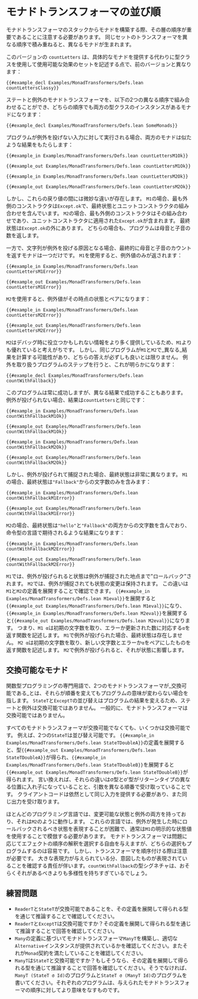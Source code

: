 # モナドトランスフォーマの並び順

モナドトランスフォーマのスタックからモナドを構築する際、その層の順序が重要であることに注意する必要があります。
同じセットのトランスフォーマを異なる順序で積み重ねると、異なるモナドが生まれます。

このバージョンの `countLetters` は、具体的なモナドを提供する代わりに型クラスを使用して使用可能な効果のセットを記述する点で、前のバージョンと異なります：

```lean
{{#example_decl Examples/MonadTransformers/Defs.lean countLettersClassy}}
```

ステートと例外のモナドトランスフォーマを、以下の2つの異なる順序で組み合わせることができ、どちらの順序でも両方の型クラスのインスタンスがあるモナドになります：

```lean
{{#example_decl Examples/MonadTransformers/Defs.lean SomeMonads}}
```

プログラムが例外を投げない入力に対して実行される場合、両方のモナドは似たような結果をもたらします：

```lean
{{#example_in Examples/MonadTransformers/Defs.lean countLettersM1Ok}}
```
```output info
{{#example_out Examples/MonadTransformers/Defs.lean countLettersM1Ok}}
```
```lean
{{#example_in Examples/MonadTransformers/Defs.lean countLettersM2Ok}}
```
```output info
{{#example_out Examples/MonadTransformers/Defs.lean countLettersM2Ok}}
```
しかし、これらの戻り値の間には微妙な違いが存在します。
`M1`の場合、最も外側のコンストラクタは`Except.ok`で、最終状態とユニットコンストラクタの組み合わせを含んでいます。
`M2`の場合、最も外側のコンストラクタはその組み合わせであり、ユニットコンストラクタに適用された`Except.ok`が含まれます。
最終状態は`Except.ok`の外にあります。
どちらの場合も、プログラムは母音と子音の数を返します。

一方で、文字列が例外を投げる原因となる場合、最終的に母音と子音のカウントを返すモナドは一つだけです。
`M1`を使用すると、例外値のみが返されます：

```lean
{{#example_in Examples/MonadTransformers/Defs.lean countLettersM1Error}}
```
```output info
{{#example_out Examples/MonadTransformers/Defs.lean countLettersM1Error}}
```
`M2`を使用すると、例外値がその時点の状態とペアになります：

```lean
{{#example_in Examples/MonadTransformers/Defs.lean countLettersM2Error}}
```
```output info
{{#example_out Examples/MonadTransformers/Defs.lean countLettersM2Error}}
```

`M2`はデバッグ時に役立つかもしれない情報をより多く提供しているため、`M1`よりも優れていると考えがちです。
しかし、同じプログラムが`M1`と`M2`で_異なる_結果を計算する可能性があり、どちらの答えが必ずしも良いとは限りません。
例外を取り扱うプログラムのステップを行うと、これが明らかになります：

```lean
{{#example_decl Examples/MonadTransformers/Defs.lean countWithFallback}}
```
このプログラムは常に成功しますが、異なる結果で成功することもあります。
例外が投げられない場合、結果は`countLetters`と同じです：

```lean
{{#example_in Examples/MonadTransformers/Defs.lean countWithFallbackM1Ok}}
```
```output info
{{#example_out Examples/MonadTransformers/Defs.lean countWithFallbackM1Ok}}
```
```lean
{{#example_in Examples/MonadTransformers/Defs.lean countWithFallbackM2Ok}}
```
```output info
{{#example_out Examples/MonadTransformers/Defs.lean countWithFallbackM2Ok}}
```
しかし、例外が投げられて捕捉された場合、最終状態は非常に異なります。
`M1`の場合、最終状態は`"Fallback"`からの文字数のみを含みます：

```lean
{{#example_in Examples/MonadTransformers/Defs.lean countWithFallbackM1Error}}
```
```output info
{{#example_out Examples/MonadTransformers/Defs.lean countWithFallbackM1Error}}
```
`M2`の場合、最終状態は`"hello"`と`"Fallback"`の両方からの文字数を含んでおり、命令型の言語で期待されるような結果になります：

```lean
{{#example_in Examples/MonadTransformers/Defs.lean countWithFallbackM2Error}}
```
```output info
{{#example_out Examples/MonadTransformers/Defs.lean countWithFallbackM2Error}}
```

`M1`では、例外が投げられると状態は例外が捕捉された地点まで"ロールバック"されます。
`M2`では、例外が捕捉されても状態の変更は保持されます。
この違いは`M1`と`M2`の定義を展開することで確認できます。
`{{#example_in Examples/MonadTransformers/Defs.lean M1eval}}`を展開すると`{{#example_out Examples/MonadTransformers/Defs.lean M1eval}}`になり、`{{#example_in Examples/MonadTransformers/Defs.lean M2eval}}`を展開すると`{{#example_out Examples/MonadTransformers/Defs.lean M2eval}}`になります。
つまり、`M1 α`は初期の文字数を取り、エラーか更新された数に対応する`α`を返す関数を記述します。
`M1`で例外が投げられた場合、最終状態は存在しません。
`M2 α`は初期の文字数を取り、新しい文字数とエラーか`α`をペアにしたものを返す関数を記述します。
`M2`で例外が投げられると、それが状態に影響します。

## 交換可能なモナド

関数型プログラミングの専門用語で、2つのモナドトランスフォーマが_交換可能である_とは、それらが順番を変えてもプログラムの意味が変わらない場合を指します。
`StateT`と`ExceptT`の並び替えはプログラムの結果を変えるため、ステートと例外は交換可能ではありません。
一般的に、モナドトランスフォーマは交換可能ではありません。

すべてのモナドトランスフォーマが交換可能でなくても、いくつかは交換可能です。
例えば、2つの`StateT`は並び替え可能です。
`{{#example_in Examples/MonadTransformers/Defs.lean StateTDoubleA}}`の定義を展開すると、型`{{#example_out Examples/MonadTransformers/Defs.lean StateTDoubleA}}`が得られ、`{{#example_in Examples/MonadTransformers/Defs.lean StateTDoubleB}}`を展開すると`{{#example_out Examples/MonadTransformers/Defs.lean StateTDoubleB}}`が得られます。
言い換えれば、それらの違いはσ型とσ'型がリターンタイプの異なる位置に入れ子になっていることと、引数を異なる順番で受け取っていることです。
クライアントコードは依然として同じ入力を提供する必要があり、また同じ出力を受け取ります。

ほとんどのプログラミング言語では、変更可能な状態と例外の両方を持っており、それは`M2`のように動作します。
これらの言語では、例外が発生した時にロールバックされるべき状態を表現することが困難で、通常は`M1`の明示的な状態値を使用することで模倣する必要があります。
モナドトランスフォーマは問題に応じてエフェクトの順序の解釈を選択する自由を与えますが、どちらの選択もプログラムするのは容易です。
しかし、トランスフォーマを順序付ける際は注意が必要です。
大きな表現力が与えられている分、意図したものが表現されていることを確認する責任が伴います。`countWithFallback`の型シグネチャは、おそらくそれがあるべきよりも多様性を持ちすぎているでしょう。

## 練習問題

* `ReaderT`と`StateT`が交換可能であることを、その定義を展開して得られる型を通じて推論することで確認してください。
* `ReaderT`と`ExceptT`は交換可能ですか？その定義を展開して得られる型を通じて推論することで回答を確認してください。
* `Many`の定義に基づいてモナドトランスフォーマ`ManyT`を構築し、適切な`Alternative`インスタンスが提供されているかを確認してください。またそれが`Monad`契約を満たしていることを確認してください。
* `ManyT`は`StateT`と交換可能ですか？もしそうなら、その定義を展開して得られる型を通じて推論することで回答を確認してください。そうでなければ、`ManyT (StateT σ Id)`のプログラムと`StateT σ (ManyT Id)`のプログラムを書いてください。それぞれのプログラムは、与えられたモナドトランスフォーマの順序に対してより意味をなすものです。